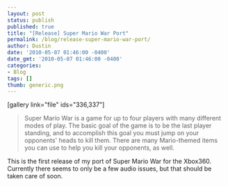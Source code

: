```yaml
---
layout: post
status: publish
published: true
title: "[Release] Super Mario War Port"
permalink: /blog/release-super-mario-war-port/
author: Dustin
date: '2010-05-07 01:46:00 -0400'
date_gmt: '2010-05-07 01:46:00 -0400'
categories:
- Blog
tags: []
thumb: generic.png
---
```

[gallery link="file" ids="336,337"]

> Super Mario War is a game for up to four players with many different modes of
play. The basic goal of the game is to be the last player standing, and to
accomplish this goal you must jump on your opponents' heads to kill them. There
are many Mario-themed items you can use to help you kill your opponents, as well.

This is the first release of my port of Super Mario War for the Xbox360\.
Currently there seems to only be a few audio issues, but that should be taken
care of soon.
